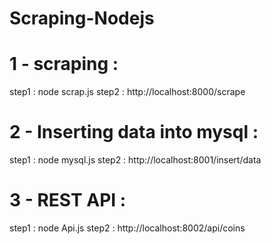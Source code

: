 # Scraping-Nodejs

# 1 - scraping : 

 step1 : node scrap.js
 step2 : http://localhost:8000/scrape


# 2 - Inserting data into mysql :

 step1 : node mysql.js
 step2 : http://localhost:8001/insert/data


# 3 - REST API :

 step1 : node Api.js
 step2 : http://localhost:8002/api/coins


